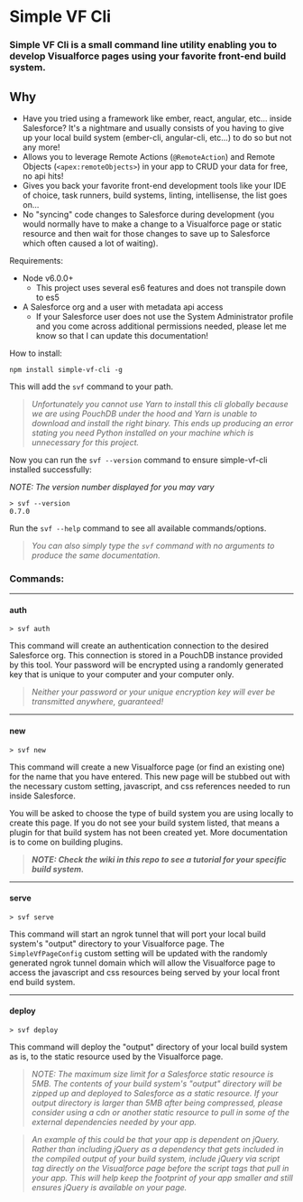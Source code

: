 # Simple VF Cli

### Simple VF Cli is a small command line utility enabling you to develop Visualforce pages using your favorite front-end build system.

## Why

* Have you tried using a framework like ember, react, angular, etc... inside Salesforce? It's a nightmare and usually consists of you having to give up your local build system (ember-cli, angular-cli, etc...) to do so but not any more!
* Allows you to leverage Remote Actions (`@RemoteAction`) and Remote Objects (`<apex:remoteObjects>`) in your app to CRUD your data for free, no api hits!
* Gives you back your favorite front-end development tools like your IDE of choice, task runners, build systems, linting, intellisense, the list goes on...
* No "syncing" code changes to Salesforce during development (you would normally have to make a change to a Visualforce page or static resource and then wait for those changes to save up to Salesforce which often caused a lot of waiting).

Requirements:

* Node v6.0.0+
	* This project uses several es6 features and does not transpile down to es5
* A Salesforce org and a user with metadata api access
	* If your Salesforce user does not use the System Administrator profile and you come across additional permissions needed, please let me know so that I can update this documentation!

How to install:

```
npm install simple-vf-cli -g
```

This will add the `svf` command to your path.

> _Unfortunately you cannot use Yarn to install this cli globally because we are using PouchDB under the hood and Yarn is unable to download and install the right binary. This ends up producing an error stating you need Python installed on your machine which is unnecessary for this project._

Now you can run the `svf --version` command to ensure simple-vf-cli installed successfully:

*NOTE: The version number displayed for you may vary*

```
> svf --version
0.7.0
```

Run the `svf --help` command to see all available commands/options.

> _You can also simply type the `svf` command with no arguments to produce the same documentation._

### Commands:

---

#### auth

```
> svf auth
```

This command will create an authentication connection to the desired Salesforce org.  This connection is stored in a PouchDB instance provided by this tool.  Your password will be encrypted using a randomly generated key that is unique to your computer and your computer only.

> _Neither your password or your unique encryption key will ever be transmitted anywhere, guaranteed!_

---

#### new

```
> svf new
```

This command will create a new Visualforce page (or find an existing one) for the name that you have entered. This new page will be stubbed out with the necessary custom setting, javascript, and css references needed to run inside Salesforce.

You will be asked to choose the type of build system you are using locally to create this page. If you do not see your build system listed, that means a plugin for that build system has not been created yet. More documentation is to come on building plugins.

> _**NOTE: Check the wiki in this repo to see a tutorial for your specific build system.**_

---

#### serve

```
> svf serve
```

This command will start an ngrok tunnel that will port your local build system's "output" directory to your Visualforce page. The `SimpleVfPageConfig` custom setting will be updated with the randomly generated ngrok tunnel domain which will allow the Visualforce page to access the javascript and css resources being served by your local front end build system.

---

#### deploy

```
> svf deploy
```

This command will deploy the "output" directory of your local build system as is, to the static resource used by the Visualforce page.

> _NOTE: The maximum size limit for a Salesforce static resource is 5MB. The contents of your build system's "output" directory will be zipped up and deployed to Salesforce as a static resource. If your output directory is larger than 5MB after being compressed, please consider using a cdn or another static resource to pull in some of the external dependencies needed by your app._

> _An example of this could be that your app is dependent on jQuery. Rather than including jQuery as a dependency that gets included in the compiled output of your build system, include jQuery via script tag directly on the Visualforce page before the script tags that pull in your app. This will help keep the footprint of your app smaller and still ensures jQuery is available on your page._
